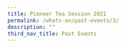 ```yaml
---
title: Pioneer Tea Session 2021
permalink: /whats-on/past-events/3/
description: ""
third_nav_title: Past Events
---
```

